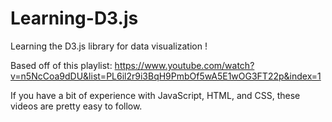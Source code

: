 # Learning-D3.js
Learning the D3.js library for data visualization !

Based off of this playlist: 
https://www.youtube.com/watch?v=n5NcCoa9dDU&list=PL6il2r9i3BqH9PmbOf5wA5E1wOG3FT22p&index=1

If you have a bit of experience with JavaScript, HTML, and CSS, these videos are pretty easy to follow. 
